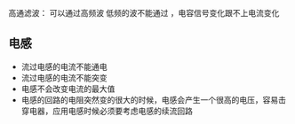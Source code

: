
高通滤波： 可以通过高频波 低频的波不能通过 ，电容信号变化跟不上电流变化

## 电感
- 流过电感的电流不能通电
- 流过电感的电流不能突变
- 电感不会改变电流的最大值
- 电感的回路的电阻突然变的很大的时候，电感会产生一个很高的电压，容易击穿电器，应用电感时候必须要考虑电感的续流回路